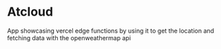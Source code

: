 # Atcloud

App showcasing vercel edge functions by using it to get the location and fetching data with the openweathermap api
